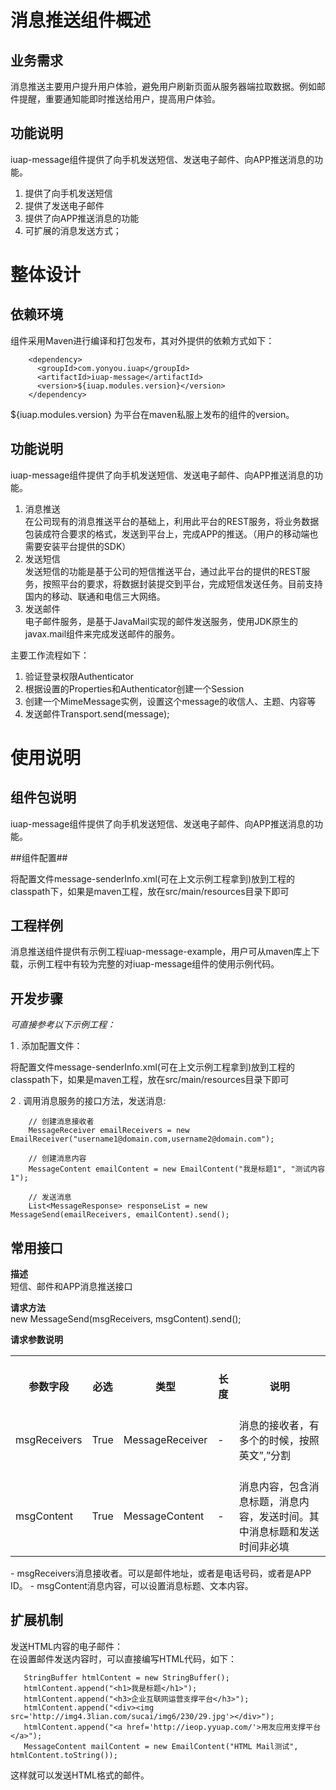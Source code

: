 # 消息推送组件概述 #

## 业务需求 ##

消息推送主要用户提升用户体验，避免用户刷新页面从服务器端拉取数据。例如邮件提醒，重要通知能即时推送给用户，提高用户体验。
## 功能说明 ##

iuap-message组件提供了向手机发送短信、发送电子邮件、向APP推送消息的功能。

1.	提供了向手机发送短信
2.	提供了发送电子邮件
3.	提供了向APP推送消息的功能
4.	可扩展的消息发送方式；

# 整体设计 #

## 依赖环境 ##

组件采用Maven进行编译和打包发布，其对外提供的依赖方式如下：
```
	<dependency>
      <groupId>com.yonyou.iuap</groupId>
      <artifactId>iuap-message</artifactId>
      <version>${iuap.modules.version}</version>
    </dependency>
```
${iuap.modules.version} 为平台在maven私服上发布的组件的version。

## 功能说明 ##

iuap-message组件提供了向手机发送短信、发送电子邮件、向APP推送消息的功能。

1. 消息推送  
在公司现有的消息推送平台的基础上，利用此平台的REST服务，将业务数据包装成符合要求的格式，发送到平台上，完成APP的推送。（用户的移动端也需要安装平台提供的SDK）  
2. 发送短信  
发送短信的功能是基于公司的短信推送平台，通过此平台的提供的REST服务，按照平台的要求，将数据封装提交到平台，完成短信发送任务。目前支持国内的移动、联通和电信三大网络。  
3. 发送邮件  
电子邮件服务，是基于JavaMail实现的邮件发送服务，使用JDK原生的javax.mail组件来完成发送邮件的服务。

主要工作流程如下： 	
1. 验证登录权限Authenticator   
2. 根据设置的Properties和Authenticator创建一个Session  
3. 创建一个MimeMessage实例，设置这个message的收信人、主题、内容等 
4. 发送邮件Transport.send(message);  
 
# 使用说明 #

## 组件包说明 ##

iuap-message组件提供了向手机发送短信、发送电子邮件、向APP推送消息的功能。

##组件配置##

将配置文件message-senderInfo.xml(可在上文示例工程拿到)放到工程的classpath下，如果是maven工程，放在src/main/resources目录下即可

## 工程样例 ##

消息推送组件提供有示例工程iuap-message-example，用户可从maven库上下载，示例工程中有较为完整的对iuap-message组件的使用示例代码。

## 开发步骤 ##

*可直接参考以下示例工程：*


1 . 添加配置文件：  

将配置文件message-senderInfo.xml(可在上文示例工程拿到)放到工程的classpath下，如果是maven工程，放在src/main/resources目录下即可  

2 . 调用消息服务的接口方法，发送消息:

```
    // 创建消息接收者
    MessageReceiver emailReceivers = new EmailReceiver("username1@domain.com,username2@domain.com");
    
    // 创建消息内容
    MessageContent emailContent = new EmailContent("我是标题1", "测试内容1");
    
    // 发送消息
    List<MessageResponse> responseList = new MessageSend(emailReceivers, emailContent).send(); 
```

## 常用接口 ##

**描述**  
短信、邮件和APP消息推送接口  

**请求方法**  
new MessageSend(msgReceivers, msgContent).send();  

**请求参数说明**  

<table>
  <tr>
    <th><br>  参数字段<br>  </th>
    <th><br>  必选<br>  </th>
    <th><br>  类型<br>  </th>
    <th><br>  长度<br>  </th>
    <th><br>  说明<br>  </th>
  </tr>
  <tr>
    <td><br>  msgReceivers<br>  </td>
    <td><br>  True<br>  </td>
    <td><br>  MessageReceiver<br>  </td>
    <td><br>  -<br>  </td>
    <td><br>  消息的接收者，有多个的时候，按照英文”,”分割<br>  </td>
  </tr>
  <tr>
    <td><br>  msgContent<br>  </td>
    <td><br>  True<br>  </td>
    <td><br>  MessageContent<br>  </td>
    <td><br>  -<br>  </td>
    <td><br>  消息内容，包含消息标题，消息内容，发送时间。其中消息标题和发送时间非必填<br>  </td>
  </tr>
</table>
- msgReceivers消息接收者。可以是邮件地址，或者是电话号码，或者是APP ID。
- msgContent消息内容，可以设置消息标题、文本内容。

## 扩展机制 ##
发送HTML内容的电子邮件：  
在设置邮件发送内容时，可以直接编写HTML代码，如下：  
 ```     
    StringBuffer htmlContent = new StringBuffer();
    htmlContent.append("<h1>我是标题</h1>");
    htmlContent.append("<h3>企业互联网运营支撑平台</h3>");
    htmlContent.append("<div><img src='http://img4.3lian.com/sucai/img6/230/29.jpg'></div>");
    htmlContent.append("<a href='http://ieop.yyuap.com/'>用友应用支撑平台</a>");
    MessageContent mailContent = new EmailContent("HTML Mail测试", htmlContent.toString());
```
这样就可以发送HTML格式的邮件。  
